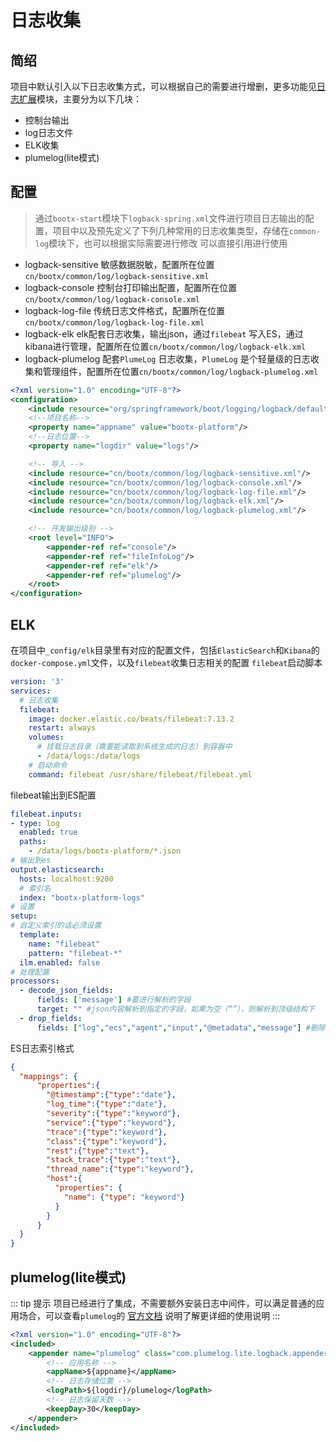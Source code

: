 # 日志收集
## 简绍
项目中默认引入以下日志收集方式，可以根据自己的需要进行增删，更多功能见[日志扩展](/platform/servererver/common/日志扩展.md)模块，主要分为以下几块：
- 控制台输出
- log日志文件
- ELK收集
- plumelog(lite模式)
## 配置
> 通过`bootx-start`模块下`logback-spring.xml`文件进行项目日志输出的配置，项目中以及预先定义了下列几种常用的日志收集类型，存储在`common-log`模块下，也可以根据实际需要进行修改
> 可以直接引用进行使用
- logback-sensitive   敏感数据脱敏，配置所在位置`cn/bootx/common/log/logback-sensitive.xml`
- logback-console  控制台打印输出配置，配置所在位置`cn/bootx/common/log/logback-console.xml`
- logback-log-file  传统日志文件格式，配置所在位置`cn/bootx/common/log/logback-log-file.xml`
- logback-elk  elk配套日志收集，输出json，通过`filebeat` 写入ES，通过kibana进行管理，配置所在位置`cn/bootx/common/log/logback-elk.xml`
- logback-plumelog  配套`PlumeLog` 日志收集，`PlumeLog` 是个轻量级的日志收集和管理组件，配置所在位置`cn/bootx/common/log/logback-plumelog.xml`
```xml
<?xml version="1.0" encoding="UTF-8"?>
<configuration>
    <include resource="org/springframework/boot/logging/logback/defaults.xml"/>
    <!--项目名称-->
    <property name="appname" value="bootx-platform"/>
    <!--日志位置-->
    <property name="logdir" value="logs"/>

    <!-- 导入 -->
    <include resource="cn/bootx/common/log/logback-sensitive.xml"/>
    <include resource="cn/bootx/common/log/logback-console.xml"/>
    <include resource="cn/bootx/common/log/logback-log-file.xml"/>
    <include resource="cn/bootx/common/log/logback-elk.xml"/>
    <include resource="cn/bootx/common/log/logback-plumelog.xml"/>

    <!-- 开发输出级别 -->
    <root level="INFO">
        <appender-ref ref="console"/>
        <appender-ref ref="fileInfoLog"/>
        <appender-ref ref="elk"/>
        <appender-ref ref="plumelog"/>
    </root>
</configuration>
```

## ELK
在项目中`_config/elk`目录里有对应的配置文件，包括`ElasticSearch`和`Kibana`的 `docker-compose.yml`文件，以及`filebeat`收集日志相关的配置
`filebeat`启动脚本
```yaml
version: '3'
services:
  # 日志收集
  filebeat:
    image: docker.elastic.co/beats/filebeat:7.13.2
    restart: always
    volumes:
      # 挂载日志目录（需要能读取到系统生成的日志）到容器中
      - /data/logs:/data/logs
    # 启动命令
    command: filebeat /usr/share/filebeat/filebeat.yml
```

filebeat输出到ES配置
```yaml
filebeat.inputs:
- type: log
  enabled: true
  paths:
    - /data/logs/bootx-platform/*.json
# 输出到es
output.elasticsearch:
  hosts: localhost:9200
  # 索引名
  index: "bootx-platform-logs"
# 设置
setup:
# 自定义索引的话必须设置
  template:
    name: "filebeat"
    pattern: "filebeat-*"
  ilm.enabled: false
# 处理配置
processors:
  - decode_json_fields:
      fields: ['message'] #要进行解析的字段
      target: "" #json内容解析到指定的字段，如果为空（“”），则解析到顶级结构下
  - drop_fields:
      fields: ["log","ecs","agent","input","@metadata","message"] #删除无用的字段
```

ES日志索引格式
```json
{
  "mappings": {
      "properties":{
        "@timestamp":{"type":"date"},
        "log_time":{"type":"date"},
        "severity":{"type":"keyword"},
        "service":{"type":"keyword"},
        "trace":{"type":"keyword"},
        "class":{"type":"keyword"},
        "rest":{"type":"text"},
        "stack_trace":{"type":"text"},
        "thread_name":{"type":"keyword"},
        "host":{
          "properties": {
            "name": {"type": "keyword"}
          }
        }
      }
  }
}
```
## plumelog(lite模式)
::: tip 提示
项目已经进行了集成，不需要额外安装日志中间件，可以满足普通的应用场合，可以查看`plumelog`的 [官方文档](https://gitee.com/plumeorg/plumelog/blob/master/FASTSTART.md) 说明了解更详细的使用说明
:::
```xml
<?xml version="1.0" encoding="UTF-8"?>
<included>
    <appender name="plumelog" class="com.plumelog.lite.logback.appender.LiteAppender">
        <!-- 应用名称 -->
        <appName>${appname}</appName>
        <!-- 日志存储位置 -->
        <logPath>${logdir}/plumelog</logPath>
        <!-- 日志保留天数 -->
        <keepDay>30</keepDay>
    </appender>
</included>
```
